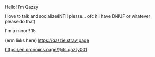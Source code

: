 Hello! I'm Qazzy

I love to talk and socialize(INT!! please... ofc if I have DNIUF or whatever please do that)


I'm a minor!! 15


(erm links here)
https://qazzie.straw.page

https://en.pronouns.page/@its.qazzy001
